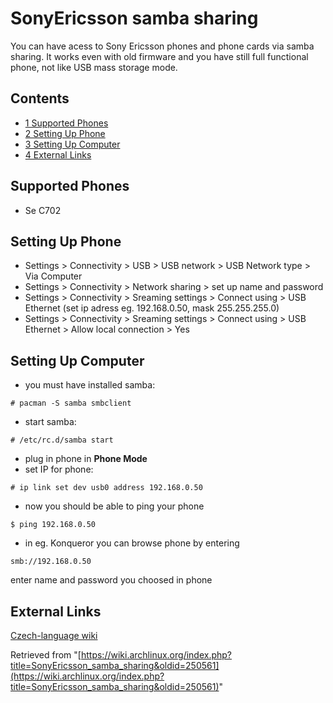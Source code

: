 # SonyEricsson samba sharing

You can have acess to Sony Ericsson phones and phone cards via samba sharing. It works even with old firmware and you have still full functional phone, not like USB mass storage mode.

## Contents

*   [1 Supported Phones](#Supported_Phones)
*   [2 Setting Up Phone](#Setting_Up_Phone)
*   [3 Setting Up Computer](#Setting_Up_Computer)
*   [4 External Links](#External_Links)

## Supported Phones

*   Se C702

## Setting Up Phone

*   Settings > Connectivity > USB > USB network > USB Network type > Via Computer
*   Settings > Connectivity > Network sharing > set up name and password
*   Settings > Connectivity > Sreaming settings > Connect using > USB Ethernet (set ip adress eg. 192.168.0.50, mask 255.255.255.0)
*   Settings > Connectivity > Sreaming settings > Connect using > USB Ethernet > Allow local connection > Yes

## Setting Up Computer

*   you must have installed samba:

```
# pacman -S samba smbclient

```

*   start samba:

```
# /etc/rc.d/samba start

```

*   plug in phone in **Phone Mode**
*   set IP for phone:

```
# ip link set dev usb0 address 192.168.0.50

```

*   now you should be able to ping your phone

```
$ ping 192.168.0.50

```

*   in eg. Konqueror you can browse phone by entering

```
smb://192.168.0.50 

```

enter name and password you choosed in phone

## External Links

[Czech-language wiki](http://www.abclinuxu.cz/poradna/hardware/show/250631)

Retrieved from "[https://wiki.archlinux.org/index.php?title=SonyEricsson_samba_sharing&oldid=250561](https://wiki.archlinux.org/index.php?title=SonyEricsson_samba_sharing&oldid=250561)"
